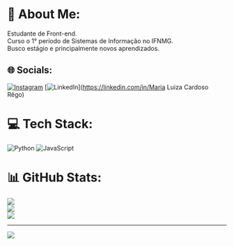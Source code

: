 # 💫 About Me:
Estudante de Front-end.<br>Curso o 1° período de Sistemas de Informação no IFNMG.<br>Busco estágio e principalmente novos aprendizados.  


## 🌐 Socials:
[![Instagram](https://img.shields.io/badge/Instagram-%23E4405F.svg?logo=Instagram&logoColor=white)](https://instagram.com/maluu_car) [![LinkedIn](https://img.shields.io/badge/LinkedIn-%230077B5.svg?logo=linkedin&logoColor=white)](https://linkedin.com/in/Maria Luiza Cardoso Rêgo) 

# 💻 Tech Stack:
![Python](https://img.shields.io/badge/python-3670A0?style=for-the-badge&logo=python&logoColor=ffdd54) ![JavaScript](https://img.shields.io/badge/javascript-%23323330.svg?style=for-the-badge&logo=javascript&logoColor=%23F7DF1E)
# 📊 GitHub Stats:
![](https://github-readme-stats.vercel.app/api?username=malu-car&theme=jolly&hide_border=true&include_all_commits=true&count_private=false)<br/>
![](https://github-readme-streak-stats.herokuapp.com/?user=malu-car&theme=jolly&hide_border=true)<br/>
![](https://github-readme-stats.vercel.app/api/top-langs/?username=malu-car&theme=jolly&hide_border=true&include_all_commits=true&count_private=false&layout=compact)

---
[![](https://visitcount.itsvg.in/api?id=malu-car&icon=0&color=0)](https://visitcount.itsvg.in)

<!-- Proudly created with GPRM ( https://gprm.itsvg.in ) -->